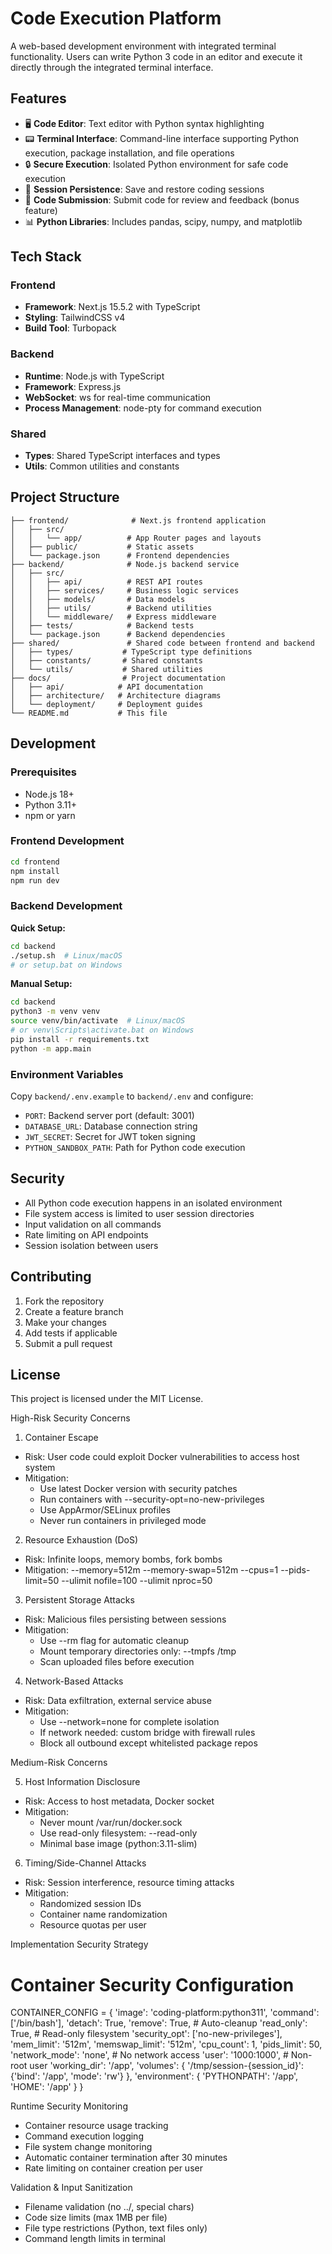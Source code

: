 # Code Execution Platform

A web-based development environment with integrated terminal functionality. Users can write Python 3 code in an editor and execute it directly through the integrated terminal interface.

## Features

- 🖥️ **Code Editor**: Text editor with Python syntax highlighting
- 📟 **Terminal Interface**: Command-line interface supporting Python execution, package installation, and file operations
- 🔒 **Secure Execution**: Isolated Python environment for safe code execution
- 💾 **Session Persistence**: Save and restore coding sessions
- 👥 **Code Submission**: Submit code for review and feedback (bonus feature)
- 📊 **Python Libraries**: Includes pandas, scipy, numpy, and matplotlib

## Tech Stack

### Frontend
- **Framework**: Next.js 15.5.2 with TypeScript
- **Styling**: TailwindCSS v4
- **Build Tool**: Turbopack

### Backend
- **Runtime**: Node.js with TypeScript
- **Framework**: Express.js
- **WebSocket**: ws for real-time communication
- **Process Management**: node-pty for command execution

### Shared
- **Types**: Shared TypeScript interfaces and types
- **Utils**: Common utilities and constants

## Project Structure

```
├── frontend/              # Next.js frontend application
│   ├── src/
│   │   └── app/          # App Router pages and layouts
│   ├── public/           # Static assets
│   └── package.json      # Frontend dependencies
├── backend/              # Node.js backend service
│   ├── src/
│   │   ├── api/          # REST API routes
│   │   ├── services/     # Business logic services
│   │   ├── models/       # Data models
│   │   ├── utils/        # Backend utilities
│   │   └── middleware/   # Express middleware
│   ├── tests/            # Backend tests
│   └── package.json      # Backend dependencies
├── shared/               # Shared code between frontend and backend
│   ├── types/           # TypeScript type definitions
│   ├── constants/       # Shared constants
│   └── utils/           # Shared utilities
├── docs/                # Project documentation
│   ├── api/            # API documentation
│   ├── architecture/   # Architecture diagrams
│   └── deployment/     # Deployment guides
└── README.md           # This file
```

## Development

### Prerequisites
- Node.js 18+
- Python 3.11+
- npm or yarn

### Frontend Development
```bash
cd frontend
npm install
npm run dev
```

### Backend Development

**Quick Setup:**
```bash
cd backend
./setup.sh  # Linux/macOS
# or setup.bat on Windows
```

**Manual Setup:**
```bash
cd backend
python3 -m venv venv
source venv/bin/activate  # Linux/macOS
# or venv\Scripts\activate.bat on Windows
pip install -r requirements.txt
python -m app.main
```

### Environment Variables

Copy `backend/.env.example` to `backend/.env` and configure:
- `PORT`: Backend server port (default: 3001)
- `DATABASE_URL`: Database connection string
- `JWT_SECRET`: Secret for JWT token signing
- `PYTHON_SANDBOX_PATH`: Path for Python code execution

## Security

- All Python code execution happens in an isolated environment
- File system access is limited to user session directories
- Input validation on all commands
- Rate limiting on API endpoints
- Session isolation between users

## Contributing

1. Fork the repository
2. Create a feature branch
3. Make your changes
4. Add tests if applicable
5. Submit a pull request

## License

This project is licensed under the MIT License.


High-Risk Security Concerns

  1. Container Escape

  - Risk: User code could exploit Docker vulnerabilities to access host system
  - Mitigation:
    - Use latest Docker version with security patches
    - Run containers with --security-opt=no-new-privileges
    - Use AppArmor/SELinux profiles
    - Never run containers in privileged mode

  2. Resource Exhaustion (DoS)

  - Risk: Infinite loops, memory bombs, fork bombs
  - Mitigation:
  --memory=512m --memory-swap=512m
  --cpus=1 --pids-limit=50
  --ulimit nofile=100 --ulimit nproc=50

  3. Persistent Storage Attacks

  - Risk: Malicious files persisting between sessions
  - Mitigation:
    - Use --rm flag for automatic cleanup
    - Mount temporary directories only: --tmpfs /tmp
    - Scan uploaded files before execution

  4. Network-Based Attacks

  - Risk: Data exfiltration, external service abuse
  - Mitigation:
    - Use --network=none for complete isolation
    - If network needed: custom bridge with firewall rules
    - Block all outbound except whitelisted package repos

  Medium-Risk Concerns

  5. Host Information Disclosure

  - Risk: Access to host metadata, Docker socket
  - Mitigation:
    - Never mount /var/run/docker.sock
    - Use read-only filesystem: --read-only
    - Minimal base image (python:3.11-slim)

  6. Timing/Side-Channel Attacks

  - Risk: Session interference, resource timing attacks
  - Mitigation:
    - Randomized session IDs
    - Container name randomization
    - Resource quotas per user

  Implementation Security Strategy

  # Container Security Configuration
  CONTAINER_CONFIG = {
      'image': 'coding-platform:python311',
      'command': ['/bin/bash'],
      'detach': True,
      'remove': True,  # Auto-cleanup
      'read_only': True,  # Read-only filesystem
      'security_opt': ['no-new-privileges'],
      'mem_limit': '512m',
      'memswap_limit': '512m',
      'cpu_count': 1,
      'pids_limit': 50,
      'network_mode': 'none',  # No network access
      'user': '1000:1000',  # Non-root user
      'working_dir': '/app',
      'volumes': {
          '/tmp/session-{session_id}': {'bind': '/app', 'mode': 'rw'}
      },
      'environment': {
          'PYTHONPATH': '/app',
          'HOME': '/app'
      }
  }

  Runtime Security Monitoring

  - Container resource usage tracking
  - Command execution logging
  - File system change monitoring
  - Automatic container termination after 30 minutes
  - Rate limiting on container creation per user

  Validation & Input Sanitization

  - Filename validation (no ../, special chars)
  - Code size limits (max 1MB per file)
  - File type restrictions (Python, text files only)
  - Command length limits in terminal
